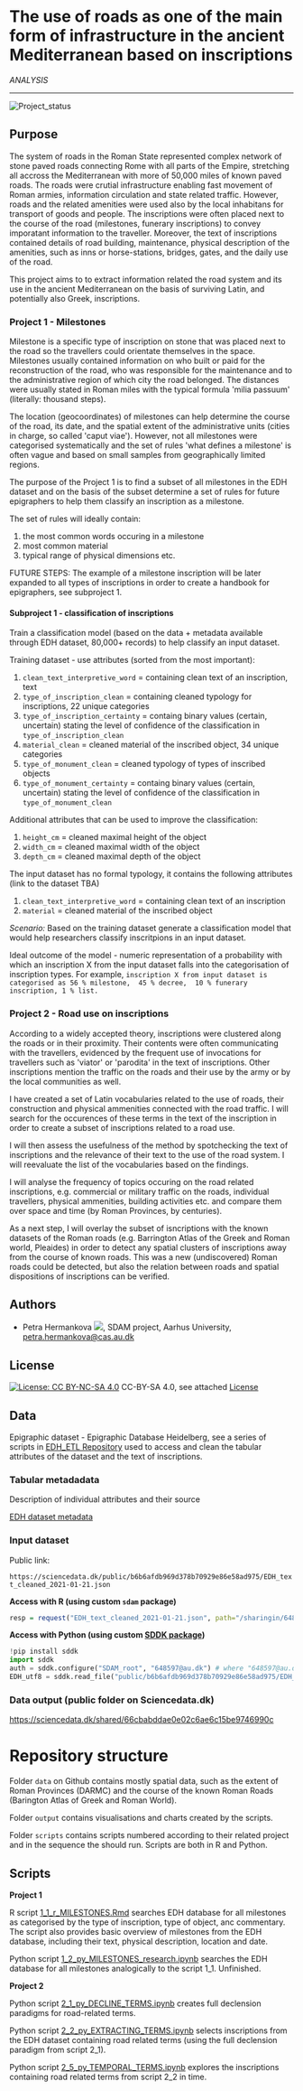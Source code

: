# The use of roads as one of the main form of infrastructure in the ancient Mediterranean based on inscriptions
*ANALYSIS*

---

![Project_status](https://img.shields.io/badge/status-in__progress-brightgreen "Project status logo")

## Purpose

The system of roads in the Roman State represented complex network of stone paved roads connecting Rome with all parts of the Empire, stretching all accross the Mediterranean with more of 50,000 miles of known paved roads. The roads were crutial infrastructure enabling fast movement of Roman armies, information circulation and state related traffic. However, roads and the related amenities were used also by the local inhabitans for transport of goods and people. The inscriptions were often placed next to the course of the road (milestones, funerary inscriptions) to convey imporatant information to the traveller. Moreover, the text of inscriptions contained details of road building, maintenance, physical description of the amenities, such as inns or horse-stations, bridges, gates, and the daily use of the road. 

This project aims to to extract information related the road system and its use in the ancient Mediterranean on the basis of surviving Latin, and potentially also Greek, inscriptions.  


### Project 1 - Milestones

Milestone is a specific type of inscription on stone that was placed next to the road so the travellers could orientate themselves in the space. Milestones usually contained information on who built or paid for the reconstruction of the road, who was responsible for the maintenance and to the administrative region of which city the road belonged. The distances were usually stated in Roman miles with the typical formula 'milia passuum' (literally: thousand steps). 

The location (geocoordinates) of milestones can help determine the course of the road, its date, and the spatial extent of the administrative units (cities in charge, so called 'caput viae'). However, not all milestones were categorised systematically and the set of rules 'what defines a milestone' is often vague and based on small samples from geographically limited regions.

The purpose of the Project 1 is to find a subset of all milestones in the EDH dataset and on the basis of the subset determine a set of rules for future epigraphers to help them classify an inscription as a milestone. 

The set of rules will ideally contain: 

1. the most common words occuring in a milestone
1. most common material
1. typical range of physical dimensions etc.

FUTURE STEPS: The example of a milestone inscription will be later expanded to all types of inscriptions in order to create a handbook for epigraphers, see subproject 1.

#### Subproject 1 - classification of inscriptions

Train a classification model (based on the data + metadata available through EDH dataset, 80,000+ records) to help classify an input dataset.

Training dataset - use attributes (sorted from the most important):
1. `clean_text_interpretive_word` = containing clean text of an inscription, text
2. `type_of_inscription_clean` = containing cleaned typology for inscriptions, 22 unique categories
3. `type_of_inscription_certainty` = containg binary values (certain, uncertain) stating the level of confidence of the classification in `type_of_inscription_clean` 
4. `material_clean` = cleaned material of the inscribed object, 34 unique categories
5. `type_of_monument_clean` = cleaned typology of types of inscribed objects
6. `type_of_monument_certainty` = containg binary values (certain, uncertain) stating the level of confidence of the classification in `type_of_monument_clean`

Additional attributes that can be used to improve the classification:

1. `height_cm` = cleaned maximal height of the object
2. `width_cm` = cleaned maximal width of the object
3. `depth_cm` = cleaned maximal depth of the object

The input dataset has no formal typology, it contains the following attributes (link to the dataset TBA)
1. `clean_text_interpretive_word` = containing clean text of an inscription
2. `material` = cleaned material of the inscribed object

*Scenario:* 
Based on the training dataset generate a classification model that would help researchers classify inscritpions in an input dataset. 

Ideal outcome of the model - numeric representation of a probability with which an inscription X from the input dataset falls into the categorisation of inscription types. For example, `inscription X from input dataset is categorised as 56 % milestone,  45 % decree,  10 % funerary inscription, 1 % list.`

### Project 2 - Road use on inscriptions

According to a widely accepted theory, inscriptions were clustered along the roads or in their proximity. Their contents were often communicating with the travellers, evidenced by the frequent use of invocations for travellers such as 'viator' or 'parodita' in the text of inscriptions. Other inscriptions mention the traffic on the roads and their use by the army or by the local communities as well. 

I have created a set of Latin vocabularies related to the use of roads, their construction and physical ammenities connected with the road traffic. I will search for the occurences of these terms in the text of the inscription in order to create a subset of inscriptions related to a road use.

I will then assess the usefulness of the method by spotchecking the text of inscriptions and the relevance of their text to the use of the road system. I will reevaluate the list of the vocabularies based on the findings.

I will analyse the frequency of topics occuring on the road related inscriptions, e.g. commercial or military traffic on the roads, individual travellers, physical ammenities, building activities etc. and compare them over space and time (by Roman Provinces, by centuries).

As a next step, I will overlay the subset of isncriptions with the known datasets of the Roman roads (e.g. Barrington Atlas of the Greek and Roman world, Pleaides) in order to detect any spatial clusters of inscriptions away from the course of known roads. This was a new (undiscovered) Roman roads could be detected, but also the relation between roads and spatial dispositions of inscriptions can be verified.


## Authors
* Petra Hermankova [![](https://orcid.org/sites/default/files/images/orcid_16x16.png)](https://orcid.org/0000-0002-6349-0540), SDAM project, Aarhus University, petra.hermankova@cas.au.dk
 

## License
[![License: CC BY-NC-SA 4.0](https://licensebuttons.net/l/by-nc-sa/4.0/80x15.png "Creative Commons License CC BY-NC-SA 4.0")](https://creativecommons.org/licenses/by-nc-sa/4.0/) CC-BY-SA 4.0, see attached [License](https://github.com/sdam-au/epigraphic_roads/blob/master/LICENSE.md) 

## Data
Epigraphic dataset - Epigraphic Database Heidelberg, see a series of scripts in [EDH_ETL Repository](https://github.com/sdam-au/EDH_ETL) used to access and clean the tabular attributes of the dataset and the text of inscriptions.

### Tabular metadadata

Description of individual attributes and their source 

[EDH dataset metadata](https://docs.google.com/spreadsheets/d/1O_4EH-POKqUgq5K-B1DbbJQ8WWF0NQ6s12dCiW29MbA/edit?usp=sharing)

### Input dataset 

Public link: 

`https://sciencedata.dk/public/b6b6afdb969d378b70929e86e58ad975/EDH_text_cleaned_2021-01-21.json`

**Access with R (using custom `sdam` package)**

```r
resp = request("EDH_text_cleaned_2021-01-21.json", path="/sharingin/648597@au.dk/SDAM_root/SDAM_data/EDH/public", method="GET", anonymous = TRUE, cred = NULL)

```

**Access with Python (using custom [SDDK package](https://pypi.org/project/sddk/))**

```python
!pip install sddk
import sddk
auth = sddk.configure("SDAM_root", "648597@au.dk") # where "648597@au.dk is owner of the shared folder
EDH_utf8 = sddk.read_file("public/b6b6afdb969d378b70929e86e58ad975/EDH_text_cleaned_2021-01-21.json", "df", auth)
```


### Data output (public folder on Sciencedata.dk)

https://sciencedata.dk/shared/66cbabddae0e02c6ae6c15be9746990c

# Repository structure

Folder `data` on Github contains mostly spatial data, such as the extent of Roman Provinces (DARMC) and the course of the known Roman Roads (Barington Atlas of Greek and Roman World).

Folder `output` contains visualisations and charts created by the scripts.

Folder `scripts` contains scripts numbered according to their related project and in the sequence the should run. Scripts are both in R and Python.

## Scripts

**Project 1**

R script [1_1_r_MILESTONES.Rmd](https://github.com/sdam-au/epigraphic_roads/blob/master/scripts/1_1_r_MILESTONES.Rmd) searches EDH database for all milestones as categorised by the type of inscription, type of object, anc commentary. The script also provides basic overview of milestones from the EDH database, including their text, physical description, location and date.

Python script [1_2_py_MILESTONES_research.ipynb](https://github.com/sdam-au/epigraphic_roads/blob/master/scripts/1_2_py_MILESTONES_research.ipynb) searches the EDH database for all milestones analogically to the script 1_1. Unfinished.

**Project 2**
 
Python script [2_1_py_DECLINE_TERMS.ipynb](https://github.com/sdam-au/epigraphic_roads/blob/master/scripts/2_1_py_DECLINE_TERMS.ipynb) creates full declension paradigms for road-related terms.

Python script [2_2_py_EXTRACTING_TERMS.ipynb](https://github.com/sdam-au/epigraphic_roads/blob/master/scripts/2_2_py_EXTRACTING_TERMS.ipynb) selects inscriptions from the EDH dataset containing road related terms (using the full declension paradigm from script 2_1).

Python script [2_5_py_TEMPORAL_TERMS.ipynb](https://github.com/sdam-au/epigraphic_roads/blob/master/scripts/2_5_py_TEMPORAL_TERMS.ipynb) explores the inscriptions containing road related terms from script 2_2 in time. 




